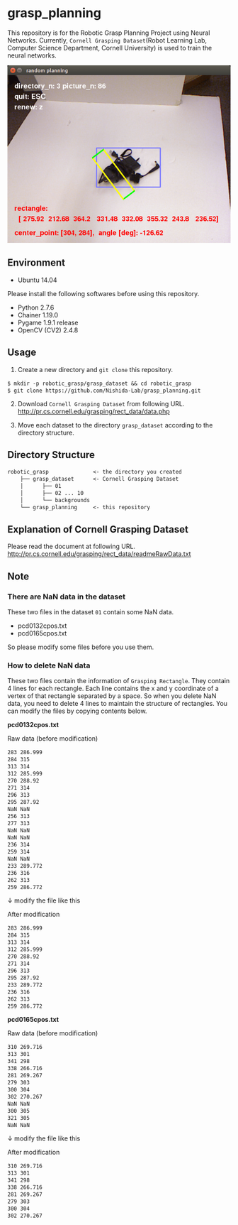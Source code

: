 # grasp_planning

This repository is for the Robotic Grasp Planning Project using Neural Networks. Currently, `Cornell Grasping Dataset`(Robot Learning Lab, Computer Science Department, Cornell University) is used to train the neural networks.

![planning](.image/random_planning.png)

## Environment

* Ubuntu 14.04

Please install the following softwares before using this repository.

* Python 2.7.6
* Chainer 1.19.0
* Pygame 1.9.1 release
* OpenCV (CV2) 2.4.8

## Usage

1. Create a new directory and `git clone` this repository.
```
$ mkdir -p robotic_grasp/grasp_dataset && cd robotic_grasp
$ git clone https://github.com/Nishida-Lab/grasp_planning.git
```
2. Download `Cornell Grasping Dataset` from following URL.  
http://pr.cs.cornell.edu/grasping/rect_data/data.php

3. Move each dataset to the directory `grasp_dataset` according to the directory structure.

## Directory Structure

```
robotic_grasp              <- the directory you created
    ├── grasp_dataset      <- Cornell Grasping Dataset
    │      ├── 01
    │      ├── 02 ... 10
    │      └── backgrounds
    └── grasp_planning     <- this repository
```

## Explanation of Cornell Grasping Dataset

Please read the document at following URL.  
http://pr.cs.cornell.edu/grasping/rect_data/readmeRawData.txt

## Note

### There are NaN data in the dataset

These two files in the dataset `01` contain some NaN data.

* pcd0132cpos.txt
* pcd0165cpos.txt

So please modify some files before you use them.

### How to delete NaN data

These two files contain the information of `Grasping Rectangle`. They contain 4 lines for each rectangle. Each line contains the x and y coordinate of a vertex of that rectangle separated by a space. So when you delete NaN data, you need to delete 4 lines to maintain the structure of rectangles. You can modify the files by copying contents below.

__pcd0132cpos.txt__

Raw data (before modification)
```
283 286.999 
284 315 
313 314 
312 285.999
270 288.92 
271 314 
296 313 
295 287.92
NaN NaN 
256 313 
277 313 
NaN NaN
NaN NaN 
236 314 
259 314 
NaN NaN
233 289.772 
236 316 
262 313 
259 286.772
```
↓ modify the file like this

After modification
```
283 286.999 
284 315 
313 314 
312 285.999
270 288.92 
271 314 
296 313 
295 287.92
233 289.772 
236 316 
262 313 
259 286.772
```

__pcd0165cpos.txt__

Raw data (before modification)
```
310 269.716 
313 301 
341 298 
338 266.716
281 269.267 
279 303 
300 304 
302 270.267
NaN NaN 
300 305 
321 305 
NaN NaN
```
↓ modify the file like this

After modification
```
310 269.716 
313 301 
341 298 
338 266.716
281 269.267 
279 303 
300 304 
302 270.267
```